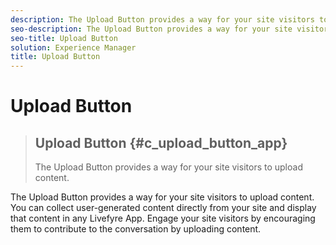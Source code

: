 ```yaml
---
description: The Upload Button provides a way for your site visitors to upload content.
seo-description: The Upload Button provides a way for your site visitors to upload content.
seo-title: Upload Button
solution: Experience Manager
title: Upload Button
---
```


# Upload Button


>## Upload Button {#c_upload_button_app}
>The Upload Button provides a way for your site visitors to upload content.

The Upload Button provides a way for your site visitors to upload content. You can collect user-generated content directly from your site and display that content in any Livefyre App. Engage your site visitors by encouraging them to contribute to the conversation by uploading content.

